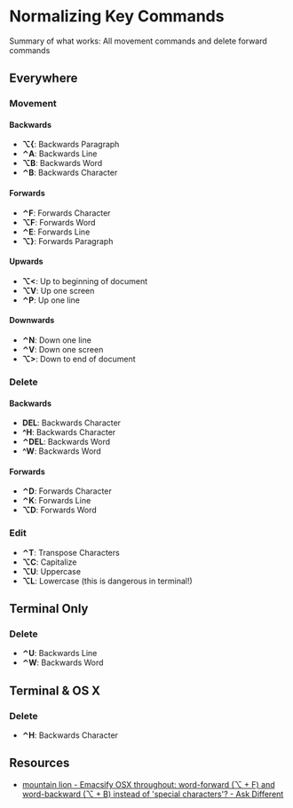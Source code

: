 # Normalizing Key Commands

Summary of what works: All movement commands and delete forward commands

## Everywhere

### Movement

#### Backwards

- **⌥{**: Backwards Paragraph
- **⌃A**: Backwards Line
- **⌥B**: Backwards Word
- **⌃B**: Backwards Character

#### Forwards

- **⌃F**: Forwards Character
- **⌥F**: Forwards Word
- **⌃E**: Forwards Line
- **⌥}**: Forwards Paragraph

#### Upwards

- **⌥<**: Up to beginning of document
- **⌥V**: Up one screen
- **⌃P**: Up one line

#### Downwards

- **⌃N**: Down one line
- **⌃V**: Down one screen
- **⌥>**: Down to end of document

### Delete

#### Backwards

- **DEL**: Backwards Character
- **^H**: Backwards Character
- **⌃DEL**: Backwards Word
- **^W**: Backwards Word

#### Forwards

- **⌃D**: Forwards Character
- **⌃K**: Forwards Line
- **⌥D**: Forwards Word

### Edit

- **⌃T**: Transpose Characters
- **⌥C**: Capitalize
- **⌥U**: Uppercase
- **⌥L**: Lowercase (this is dangerous in terminal!)

## Terminal Only

### Delete

- **⌃U**: Backwards Line
- **⌃W**: Backwards Word

## Terminal & OS X

### Delete

- **⌃H**: Backwards Character

## Resources

- [mountain lion - Emacsify OSX throughout: word-forward (⌥ + F) and word-backward (⌥ + B) instead of 'special characters'? - Ask Different](http://apple.stackexchange.com/questions/68716/emacsify-osx-throughout-word-forward-f-and-word-backward-b-instead)
